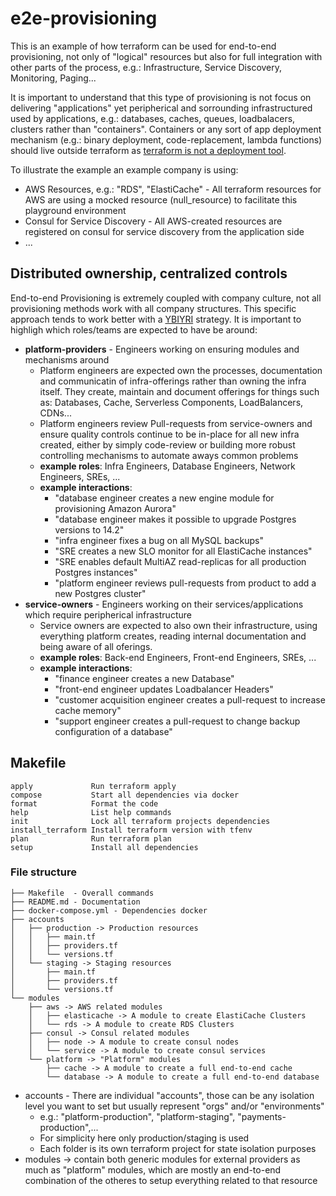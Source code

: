# e2e-provisioning

This is an example of how terraform can be used for end-to-end provisioning, not only of "logical" resources but also for full integration with other parts of the process, e.g.: Infrastructure, Service Discovery, Monitoring, Paging...

It is important to understand that this type of provisioning is not focus on delivering "applications" yet peripherical and sorrounding infrastructured used by applications, e.g.: databases, caches, queues, loadbalacers, clusters rather than "containers". Containers or any sort of app deployment mechanism (e.g.: binary deployment, code-replacement, lambda functions) should live outside terraform as [terraform is not a deployment tool](dont-deploy-with-terraform).

To illustrate the example an example company is using:

* AWS Resources, e.g.: "RDS", "ElastiCache" - All terraform resources for AWS are using a mocked resource (null_resource) to facilitate this playground environment
* Consul for Service Discovery - All AWS-created resources are registered on consul for service discovery from the application side
* ...

## Distributed ownership, centralized controls

End-to-end Provisioning is extremely coupled with company culture, not all provisioning methods work with all company structures. This specific approach tends to work better with a [YBIYRI](ybiyri) strategy. It is important to highligh which roles/teams are expected to have be around:

* **platform-providers** - Engineers working on ensuring modules and mechanisms around
  * Platform engineers are expected own the processes, documentation and communicatin of infra-offerings rather than owning the infra itself. They create, maintain and document offerings for things such as: Databases, Cache, Serverless Components, LoadBalancers, CDNs...
  * Platform engineers review Pull-requests from service-owners and ensure quality controls continue to be in-place for all new infra created, either by simply code-review or building more robust controlling mechanisms to automate aways common problems
  * **example roles**: Infra Engineers, Database Engineers, Network Engineers, SREs, ...
  * **example interactions**:
    * "database engineer creates a new engine module for provisioning Amazon Aurora"
    * "database engineer makes it possible to upgrade Postgres versions to 14.2"
    * "infra engineer fixes a bug on all MySQL backups"
    * "SRE creates a new SLO monitor for all ElastiCache instances"
    * "SRE enables default MultiAZ read-replicas for all production Postgres instances"
    * "platform engineer reviews pull-requests from product to add a new Postgres cluster"
* **service-owners** - Engineers working on their services/applications which require peripherical infrastructure
  * Service owners are expected to also own their infrastructure, using everything platform creates, reading internal documentation and being aware of all oferings.
  * **example roles**: Back-end Engineers, Front-end Engineers, SREs, ...
  * **example interactions**:
    * "finance engineer creates a new Database"
    * "front-end engineer updates Loadbalancer Headers"
    * "customer acquisition engineer creates a pull-request to increase cache memory"
    * "support engineer creates a pull-request to change backup configuration of a database"

## Makefile

```
apply             Run terraform apply
compose           Start all dependencies via docker
format            Format the code
help              List help commands
init              Lock all terraform projects dependencies
install_terraform Install terraform version with tfenv
plan              Run terraform plan
setup             Install all dependencies
```

### File structure

```
├── Makefile  - Overall commands
├── README.md - Documentation
├── docker-compose.yml - Dependencies docker
├── accounts
│   ├── production -> Production resources
│   │   ├── main.tf
│   │   ├── providers.tf
│   │   └── versions.tf
│   └── staging -> Staging resources
│       ├── main.tf
│       ├── providers.tf
│       └── versions.tf
└── modules
    ├── aws -> AWS related modules
    │   ├── elasticache -> A module to create ElastiCache Clusters
    │   └── rds -> A module to create RDS Clusters
    ├── consul -> Consul related modules
    │   ├── node -> A module to create consul nodes
    │   └── service -> A module to create consul services
    └── platform -> "Platform" modules
        ├── cache -> A module to create a full end-to-end cache
        └── database -> A module to create a full end-to-end database
```

* accounts - There are individual "accounts", those can be any isolation level you want to set but usually represent "orgs" and/or "environments"
  * e.g.: "platform-production", "platform-staging", "payments-production",...
  * For simplicity here only production/staging is used
  * Each folder is its own terraform project for state isolation purposes
* modules -> contain both generic modules for external providers as much as "platform" modules, which are mostly an end-to-end combination of the otheres to setup everything related to that resource

[ybiyri]: https://www.equalexperts.com/blog/our-thinking/what-is-you-build-it-you-run-it/
[dont-deploy-with-terraform]: https://medium.com/google-cloud/dont-deploy-applications-with-terraform-2f4508a45987
